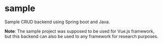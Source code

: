 # sample
Sample CRUD backend using Spring boot and Java.

<b>Note</b>: The sample project was supposed to be used for Vue.js framework, but this backend can also be used to any framework for research purposes.
